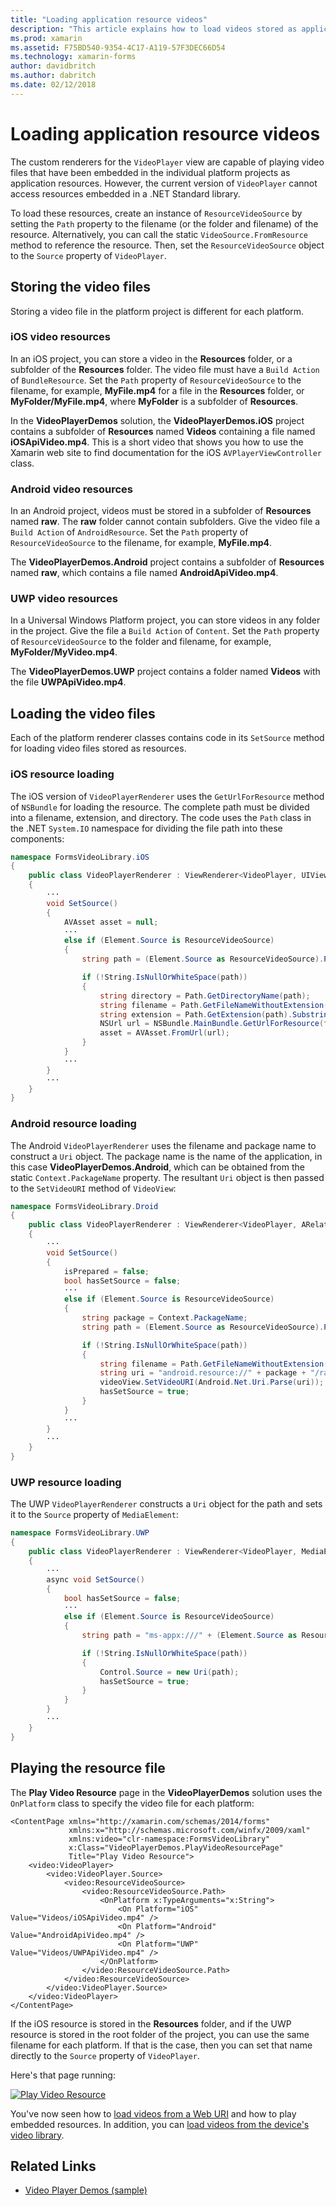 ```yaml
---
title: "Loading application resource videos"
description: "This article explains how to load videos stored as application resources in a video player application, using Xamarin.Forms."
ms.prod: xamarin
ms.assetid: F75BD540-9354-4C17-A119-57F3DEC66D54
ms.technology: xamarin-forms
author: davidbritch
ms.author: dabritch
ms.date: 02/12/2018
---
```


# Loading application resource videos

The custom renderers for the `VideoPlayer` view are capable of playing video files that have been embedded in the individual platform projects as application resources. However, the current version of `VideoPlayer` cannot access resources embedded in a .NET Standard library.

To load these resources, create an instance of `ResourceVideoSource` by setting the `Path` property to the filename (or the folder and filename) of the resource. Alternatively, you can call the static `VideoSource.FromResource` method to reference the resource. Then, set the `ResourceVideoSource` object to the `Source` property of `VideoPlayer`.

## Storing the video files

Storing a video file in the platform project is different for each platform.

### iOS video resources

In an iOS project, you can store a video in the **Resources** folder, or a subfolder of the **Resources** folder. The video file must have a `Build Action` of `BundleResource`. Set the `Path` property of `ResourceVideoSource` to the filename, for example, **MyFile.mp4** for a file in the **Resources** folder, or **MyFolder/MyFile.mp4**, where **MyFolder** is a subfolder of **Resources**.

In the **VideoPlayerDemos** solution, the **VideoPlayerDemos.iOS** project contains a subfolder of **Resources** named **Videos** containing a file named **iOSApiVideo.mp4**. This is a short video that shows you how to use the Xamarin web site to find documentation for the iOS `AVPlayerViewController` class.

### Android video resources

In an Android project, videos must be stored in a subfolder of **Resources** named **raw**. The **raw** folder cannot contain subfolders. Give the video file a `Build Action` of `AndroidResource`. Set the `Path` property of `ResourceVideoSource` to the filename, for example, **MyFile.mp4**.

The **VideoPlayerDemos.Android** project contains a subfolder of **Resources** named **raw**, which contains a file named **AndroidApiVideo.mp4**.

### UWP video resources

In a Universal Windows Platform project, you can store videos in any folder in the project. Give the file a `Build Action` of `Content`. Set the `Path` property of `ResourceVideoSource` to the folder and filename, for example, **MyFolder/MyVideo.mp4**.

The **VideoPlayerDemos.UWP** project contains a folder named **Videos** with the file **UWPApiVideo.mp4**.

## Loading the video files

Each of the platform renderer classes contains code in its `SetSource` method for loading video files stored as resources.

### iOS resource loading

The iOS version of `VideoPlayerRenderer` uses the `GetUrlForResource` method of `NSBundle` for loading the resource. The complete path must be divided into a filename, extension, and directory. The code uses the `Path` class in the .NET `System.IO` namespace for dividing the file path into these components:

```csharp
namespace FormsVideoLibrary.iOS
{
    public class VideoPlayerRenderer : ViewRenderer<VideoPlayer, UIView>
    {
        ···
        void SetSource()
        {
            AVAsset asset = null;
            ···
            else if (Element.Source is ResourceVideoSource)
            {
                string path = (Element.Source as ResourceVideoSource).Path;

                if (!String.IsNullOrWhiteSpace(path))
                {
                    string directory = Path.GetDirectoryName(path);
                    string filename = Path.GetFileNameWithoutExtension(path);
                    string extension = Path.GetExtension(path).Substring(1);
                    NSUrl url = NSBundle.MainBundle.GetUrlForResource(filename, extension, directory);
                    asset = AVAsset.FromUrl(url);
                }
            }
            ···
        }
        ···
    }
}
```

### Android resource loading

The Android `VideoPlayerRenderer` uses the filename and package name to construct a `Uri` object. The package name is the name of the application, in this case **VideoPlayerDemos.Android**, which can be obtained from the static `Context.PackageName` property. The resultant `Uri` object is then passed to the `SetVideoURI` method of `VideoView`:

```csharp
namespace FormsVideoLibrary.Droid
{
    public class VideoPlayerRenderer : ViewRenderer<VideoPlayer, ARelativeLayout>
    {
        ···    
        void SetSource()
        {
            isPrepared = false;
            bool hasSetSource = false;
            ···
            else if (Element.Source is ResourceVideoSource)
            {
                string package = Context.PackageName;
                string path = (Element.Source as ResourceVideoSource).Path;

                if (!String.IsNullOrWhiteSpace(path))
                {
                    string filename = Path.GetFileNameWithoutExtension(path).ToLowerInvariant();
                    string uri = "android.resource://" + package + "/raw/" + filename;
                    videoView.SetVideoURI(Android.Net.Uri.Parse(uri));
                    hasSetSource = true;
                }
            }
            ···
        }
        ···
    }
}
```

### UWP resource loading

The UWP `VideoPlayerRenderer` constructs a `Uri` object for the path and sets it to the `Source` property of `MediaElement`:

```csharp
namespace FormsVideoLibrary.UWP
{
    public class VideoPlayerRenderer : ViewRenderer<VideoPlayer, MediaElement>
    {
        ···
        async void SetSource()
        {
            bool hasSetSource = false;
            ···
            else if (Element.Source is ResourceVideoSource)
            {
                string path = "ms-appx:///" + (Element.Source as ResourceVideoSource).Path;

                if (!String.IsNullOrWhiteSpace(path))
                {
                    Control.Source = new Uri(path);
                    hasSetSource = true;
                }
            }
        }
        ···
    }
}
```

## Playing the resource file

The **Play Video Resource** page in the **VideoPlayerDemos** solution uses the `OnPlatform` class to specify the video file for each platform:

```xaml
<ContentPage xmlns="http://xamarin.com/schemas/2014/forms"
             xmlns:x="http://schemas.microsoft.com/winfx/2009/xaml"
             xmlns:video="clr-namespace:FormsVideoLibrary"
             x:Class="VideoPlayerDemos.PlayVideoResourcePage"
             Title="Play Video Resource">
    <video:VideoPlayer>
        <video:VideoPlayer.Source>
            <video:ResourceVideoSource>
                <video:ResourceVideoSource.Path>
                    <OnPlatform x:TypeArguments="x:String">
                        <On Platform="iOS" Value="Videos/iOSApiVideo.mp4" />
                        <On Platform="Android" Value="AndroidApiVideo.mp4" />
                        <On Platform="UWP" Value="Videos/UWPApiVideo.mp4" />
                    </OnPlatform>
                </video:ResourceVideoSource.Path>
            </video:ResourceVideoSource>
        </video:VideoPlayer.Source>
    </video:VideoPlayer>
</ContentPage>
```

If the iOS resource is stored in the **Resources** folder, and if the UWP resource is stored in the root folder of the project, you can use the same filename for each platform. If that is the case, then you can set that name directly to the `Source` property of `VideoPlayer`.

Here's that page running:

[![Play Video Resource](loading-resources-images/playvideoresource-small.png "Play Video Resource")](loading-resources-images/playvideoresource-large.png#lightbox "Play Video Resource")

You've now seen how to [load videos from a Web URI](web-videos.md) and how to play embedded resources. In addition, you can [load videos from the device's video library](accessing-library.md).


## Related Links

- [Video Player Demos (sample)](https://developer.xamarin.com/samples/xamarin-forms/customrenderers/VideoPlayerDemos/)
